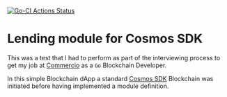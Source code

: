 [![Go-CI Actions Status](https://github.com/benwolfaardt/lending/workflows/Go-CI/badge.svg)](https://github.com/benwolfaardt/lending/actions)

# Lending module for Cosmos SDK

This was a test that I had to perform as part of the interviewing process to get my job at [Commercio](https://github.com/commercionetwork/commercionetwork) as a `Go` Blockchain Developer.

In this simple Blockchain dApp a standard [Cosmos SDK](https://github.com/cosmos/cosmos-sdk) Blockchain was initiated before having implemented a module definition.
